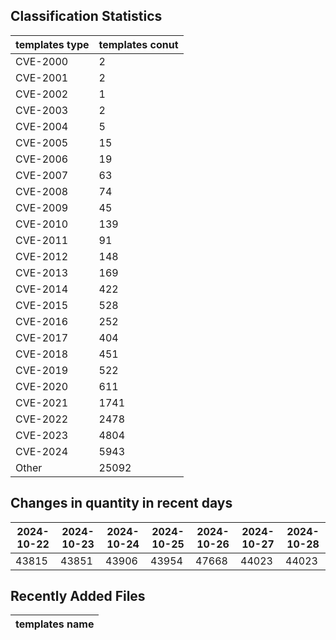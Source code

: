 ## Classification Statistics
| templates type | templates conut | 
| --- | --- |
| CVE-2000 | 2 |
| CVE-2001 | 2 |
| CVE-2002 | 1 |
| CVE-2003 | 2 |
| CVE-2004 | 5 |
| CVE-2005 | 15 |
| CVE-2006 | 19 |
| CVE-2007 | 63 |
| CVE-2008 | 74 |
| CVE-2009 | 45 |
| CVE-2010 | 139 |
| CVE-2011 | 91 |
| CVE-2012 | 148 |
| CVE-2013 | 169 |
| CVE-2014 | 422 |
| CVE-2015 | 528 |
| CVE-2016 | 252 |
| CVE-2017 | 404 |
| CVE-2018 | 451 |
| CVE-2019 | 522 |
| CVE-2020 | 611 |
| CVE-2021 | 1741 |
| CVE-2022 | 2478 |
| CVE-2023 | 4804 |
| CVE-2024 | 5943 |
| Other | 25092 |
## Changes in quantity in recent days
|2024-10-22 | 2024-10-23 | 2024-10-24 | 2024-10-25 | 2024-10-26 | 2024-10-27 | 2024-10-28|
|--- | ------ | ------ | ------ | ------ | ------ | ---|
|43815 | 43851 | 43906 | 43954 | 47668 | 44023 | 44023|
## Recently Added Files
| templates name | 
| --- |
